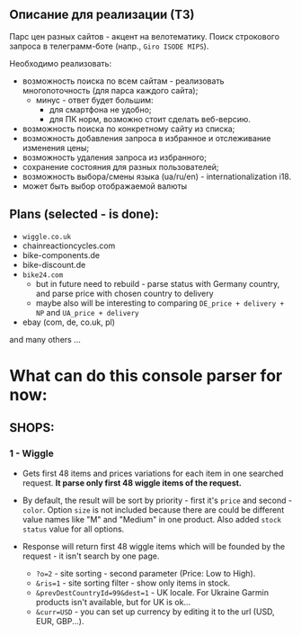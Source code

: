 ## Описание для реализации (ТЗ)
Парс цен разных сайтов - акцент на велотематику. Поиск строкового запроса в телеграмм-боте (напр., `Giro ISODE MIPS`).

Необходимо реализовать:
  * возможность поиска по всем сайтам - реализовать многопоточность (для парса каждого сайта);
    * минус - ответ будет большим:
      * для смартфона не удобно;
      * для ПК норм, возможно стоит сделать веб-версию.
  * возможность поиска по конкретному сайту из списка;
  * возможность добавления запроса в избранное и отслеживание изменения цены;
  * возможность удаления запроса из избранного;
  * сохранение состояния для разных пользователей;
  * возможность выбора/смены языка (ua/ru/en) - internationalization i18.
  * может быть выбор отображаемой валюты


## Plans (selected - is done):
- `wiggle.co.uk`
- chainreactioncycles.com
- bike-components.de
- bike-discount.de
- `bike24.com`
  - but in future need to rebuild - parse status with Germany country, and parse price with chosen country to delivery
  - maybe also will be interesting to comparing `DE_price + delivery + NP` and `UA_price + delivery`
- ebay (com, de, co.uk, pl)

and many others ...


# What can do this console parser for now:
## SHOPS:
### 1 - Wiggle
- Gets first 48 items and prices variations for each item in one searched request.
  **It parse only first 48 wiggle items of the request.**

- By default, the result will be sort by priority - first it's `price` and second - `color`.
  Option `size` is not included because there are could be different value names like "M" and "Medium" in one product.
  Also added `stock status` value for all options.

- Response will return first 48 wiggle items which will be founded by the request - it isn't search by one page.
  - `?o=2` - site sorting - second parameter (Price: Low to High).
  - `&ris=1` - site sorting filter - show only items in stock.
  - `&prevDestCountryId=99&dest=1` - UK locale. For Ukraine Garmin products isn't available, but for UK is ok...
  - `&curr=USD` - you can set up currency by editing it to the url (USD, EUR, GBP...).
  

